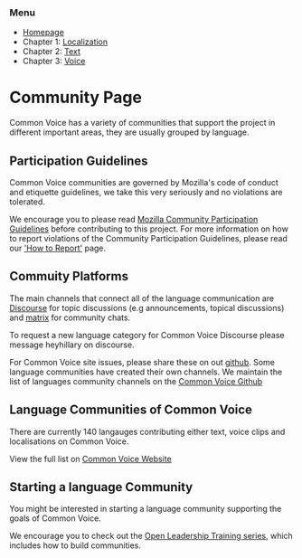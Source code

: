 ### Menu
- [Homepage](https://common-voice.github.io/community-playbook/)
- Chapter 1: [Localization](https://common-voice.github.io/community-playbook/sub_pages/Localization.html)
- Chapter 2: [Text](https://common-voice.github.io/community-playbook/sub_pages/text.html)
- Chapter 3: [Voice](https://common-voice.github.io/community-playbook/sub_pages/voice.html)


# Community Page

Common Voice has a variety of communities that support the project in different important areas, they are usually grouped by language.

## Participation Guidelines

Common Voice communities are governed by Mozilla's code of conduct and etiquette guidelines, we take this very seriously and no violations are tolerated. 

We encourage you to please read [Mozilla Community Participation Guidelines](https://www.mozilla.org/about/governance/policies/participation/) before contributing to this project. For more information on how to report violations of the Community Participation Guidelines, please read our ['How to Report'](https://www.mozilla.org/en-US/about/governance/policies/participation/reporting/) page.

## Commuity Platforms 

The main channels that connect all of the language communication are [Discourse](https://discourse.mozilla.org/c/voice) for topic discussions (e.g announcements, topical discussions) and [matrix](https://chat.mozilla.org/#/room/#common-voice:mozilla.org) for community chats. 

To request a new language category for Common Voice Discourse please message heyhillary on discourse. 

For Common Voice site issues, please share these on out [github](https://github.com/mozilla/common-voice). Some language communities have created their own channels. We maintain the list of languages community channels on the [Common Voice Github](https://github.com/common-voice/common-voice/blob/main/docs/COMMUNITIES.md)

## Language Communities of Common Voice

There are currently 140 langauges contributing either text, voice clips and localisations on Common Voice. 

View the full list on [Common Voice Website](https://commonvoice.mozilla.org/en/languages) 

## Starting a language Community 

You might be interested in starting a language community supporting the goals of Common Voice. 

We encourage you to check out the [Open Leadership Training series](https://mozilla.github.io/open-leadership-training-series/articles/building-communities-of-contributors/), which includes how to build communities.
